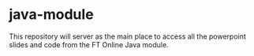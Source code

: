 # java-module

This repository will server as the main place to access all the powerpoint slides and code from the FT Online Java module.
